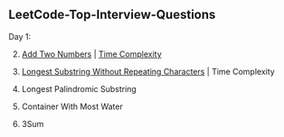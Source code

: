 ## LeetCode-Top-Interview-Questions

Day 1:

2.  [Add Two Numbers](https://github.com/Rajib-Sarwar/LeetCode-Top-Interview-Questions/blob/main/add-two-numbers.java) | [Time Complexity](https://github.com/Rajib-Sarwar/LeetCode-Top-Interview-Questions/blob/main/add-two-numbers-time-complexity)

3.  [Longest Substring Without Repeating Characters](https://github.com/Rajib-Sarwar/LeetCode-Top-Interview-Questions/edit/main/longest-palindromic-substring.java) | Time Complexity

5.  Longest Palindromic Substring

11. Container With Most Water

15. 3Sum
